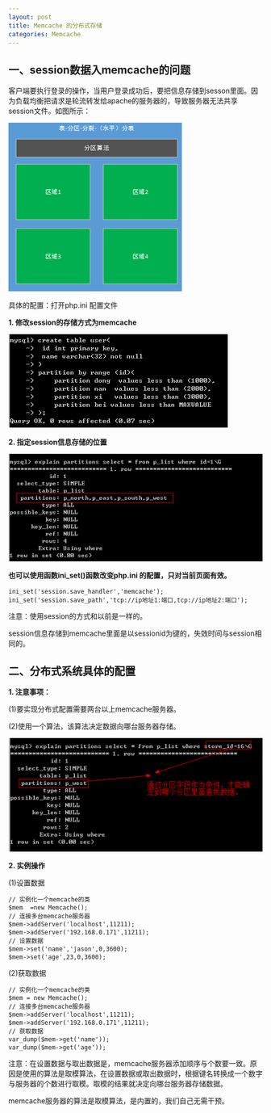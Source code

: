 ```yaml
---
layout: post
title: Memcache 的分布式存储
categories: Memcache
---
```


## 一、session数据入memcache的问题

客户端要执行登录的操作，当用户登录成功后，要把信息存储到sesson里面。因为负载均衡把请求是轮流转发给apache的服务器的，导致服务器无法共享 session文件。如图所示：

![01.png](/static/images/2017/04/08/01.png)

具体的配置：打开php.ini 配置文件

**1. 修改session的存储方式为memcache**

![02.png](/static/images/2017/04/08/02.png)

**2. 指定session信息存储的位置**

![03.png](/static/images/2017/04/08/03.png)

**也可以使用函数ini_set()函数改变php.ini 的配置，只对当前页面有效。**

```
ini_set('session.save_handler','memcache');
ini_set('session.save_path','tcp://ip地址1:端口,tcp://ip地址2:端口');
```

注意：使用session的方式和以前是一样的。

session信息存储到memcache里面是以sessionid为键的，失效时间与session相同的。

## 二、分布式系统具体的配置

**1. 注意事项：**

(1)要实现分布式配置需要两台以上memcache服务器。

(2)使用一个算法，该算法决定数据向哪台服务器存储。

![04.png](/static/images/2017/04/08/04.png)

**2. 实例操作**

(1)设置数据

```
// 实例化一个memcache的类
$mem  =new Memcache();
// 连接多台memcache服务器
$mem->addServer('localhost',11211);
$mem->addServer('192.168.0.171',11211);
// 设置数据
$mem->set('name','jason',0,3600);
$mem->set('age',23,0,3600);
```

(2)获取数据

```
// 实例化一个memcache的类
$mem = new Memcache();
// 连接多台memcache服务器
$mem->addServer('localhost',11211);
$mem->addServer('192.168.0.171',11211);
// 获取数据
var_dump($mem->get('name'));
var_dump($mem->get('age'));
```

注意：在设置数据与取出数据是，memcache服务器添加顺序与个数要一致。原因是使用的算法是取模算法，在设置数据或取出数据时，根据键名转换成一个数字与服务器的个数进行取模。取模的结果就决定向哪台服务器存储数据。

memcache服务器的算法是取模算法，是内置的，我们自己无需干预。